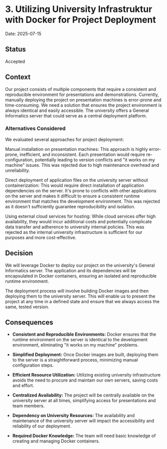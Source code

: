 # 3. Utilizing University Infrastruktur with Docker for Project Deployment

Date: 2025-07-15

## Status

Accepted

## Context

Our project consists of multiple components that require a consistent and reproducible environment for presentations and demonstrations. Currently, manually deploying the project on presentation machines is error-prone and time-consuming. We need a solution that ensures the project environment is always identical and easily accessible. The university offers a General Informatics server that could serve as a central deployment platform.

### Alternatives Considered

We evaluated several approaches for project deployment:

Manual installation on presentation machines: This approach is highly error-prone, inefficient, and inconsistent. Each presentation would require re-configuration, potentially leading to version conflicts and "it works on my machine" issues. This was rejected due to high maintenance overhead and unreliability.

Direct deployment of application files on the university server without containerization: This would require direct installation of application dependencies on the server. It's prone to conflicts with other applications on the server and makes it difficult to ensure a consistent runtime environment that matches the development environment. This was rejected as it doesn't sufficiently guarantee reproducibility and isolation.

Using external cloud services for hosting: While cloud services offer high availability, they would incur additional costs and potentially complicate data transfer and adherence to university internal policies. This was rejected as the internal university infrastructure is sufficient for our purposes and more cost-effective.

## Decision

We will leverage Docker to deploy our project on the university's General Informatics server. The application and its dependencies will be encapsulated in Docker containers, ensuring an isolated and reproducible runtime environment.

The deployment process will involve building Docker images and then deploying them to the university server. This will enable us to present the project at any time in a defined state and ensure that we always access the same, tested version.

## Consequences

* **Consistent and Reproducible Environments:** Docker ensures that the runtime environment on the server is identical to the development environment, eliminating "it works on my machine" problems.

* **Simplified Deployment:** Once Docker images are built, deploying them to the server is a straightforward process, minimizing manual configuration steps.

* **Efficient Resource Utilization:** Utilizing existing university infrastructure avoids the need to procure and maintain our own servers, saving costs and effort.

* **Centralized Availability:** The project will be centrally available on the university server at all times, simplifying access for presentations and team members.

* **Dependency on University Resources:** The availability and maintenance of the university server will impact the accessibility and reliability of our deployment.

* **Required Docker Knowledge:** The team will need basic knowledge of creating and managing Docker containers.